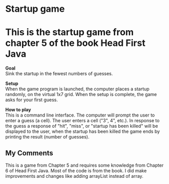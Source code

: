 # Startup game 
This is the startup game from chapter 5 of the book Head First Java
===

**Goal**  
Sink the startup in the fewest numbers of guesses.

**Setup**  
When the game program is launched, the computer places a startup randomly, on the virtual 1x7 grid. When the setup is complete, the game asks for your first guess. 

**How to play**  
This is a command line interface. The computer will prompt the user to enter a guess (a cell). The user enters a cell ("3", 4", etc.). In response to the guess a response of "hit", "miss", or "startup has been killed" will be displayed to the user, when the startup has been killed the game ends by printing the result (number of guesses).

My Comments
---
This is a game from Chapter 5 and requires some knowledge from Chapter 6 of Head First Java.  Most of the code is from the book.  I did make improvements and changes like adding arrayList instead of array.
